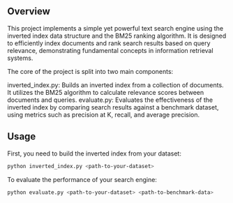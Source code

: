 ## Overview
This project implements a simple yet powerful text search engine using the inverted index data structure and the BM25 ranking algorithm. It is designed to efficiently index documents and rank search results based on query relevance, demonstrating fundamental concepts in information retrieval systems.

The core of the project is split into two main components:

inverted_index.py: Builds an inverted index from a collection of documents. It utilizes the BM25 algorithm to calculate relevance scores between documents and queries.
evaluate.py: Evaluates the effectiveness of the inverted index by comparing search results against a benchmark dataset, using metrics such as precision at K, recall, and average precision.

## Usage
First, you need to build the inverted index from your dataset:

```bash
python inverted_index.py <path-to-your-dataset>
```

To evaluate the performance of your search engine:

```bash
python evaluate.py <path-to-your-dataset> <path-to-benchmark-data>
```
